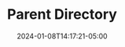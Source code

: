 ---
weight: 1
title: "Parent Directory"
description: ""
icon: "article"
date: "2024-01-08T14:17:21-05:00"
lastmod: "2024-01-08T14:17:21-05:00"
draft: true
toc: true
---